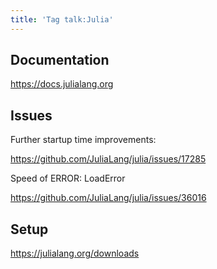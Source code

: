 ```yaml
---
title: 'Tag talk:Julia'
---
```


## Documentation

<https://docs.julialang.org>

## Issues

Further startup time improvements:

<https://github.com/JuliaLang/julia/issues/17285>

Speed of ERROR: LoadError

<https://github.com/JuliaLang/julia/issues/36016>

## Setup

<https://julialang.org/downloads>
